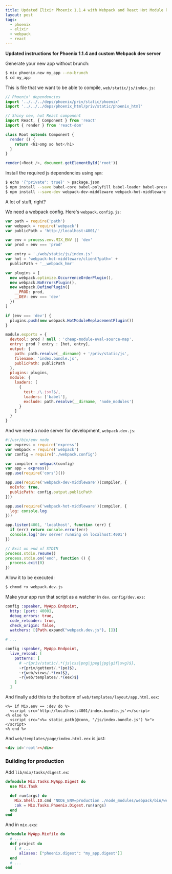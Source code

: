 ```yaml
---
title: Updated Elixir Phoenix 1.1.4 with Webpack and React Hot Module Reload
layout: post
tags:
  - phoenix
  - elixir
  - webpack
  - react
---
```

**Updated instructions for Phoenix 1.1.4 and custom Webpack dev server**

Generate your new app without brunch:

```sh
$ mix phoenix.new my_app --no-brunch
$ cd my_app
```

This is file that we want to be able to compile, `web/static/js/index.js`:

```js
// Phoenix' dependencies
import '../../../deps/phoenix/priv/static/phoenix'
import '../../../deps/phoenix_html/priv/static/phoenix_html'

// Shiny new, hot React component
import React, { Component } from 'react'
import { render } from 'react-dom'

class Root extends Component {
  render () {
    return <h1>omg so hot</h1>
  }
}

render(<Root />, document.getElementById('root'))
```

Install the required js dependencies using `npm`:

```sh
$ echo '{"private": true}' > package.json
$ npm install --save babel-core babel-polyfill babel-loader babel-preset-es2015 babel-preset-react react react-dom webpack
$ npm install --save-dev webpack-dev-middleware webpack-hot-middleware express cors babel-preset-react-hmre babel-preset-stage-0 babel-preset-es2015
```

A lot of stuff, right?

We need a webpack config. Here's `webpack.config.js`:

```javascript
var path = require('path')
var webpack = require('webpack')
var publicPath = 'http://localhost:4001/'

var env = process.env.MIX_ENV || 'dev'
var prod = env === 'prod'

var entry = './web/static/js/index.js'
var hot = 'webpack-hot-middleware/client?path=' +
  publicPath + '__webpack_hmr'

var plugins = [
  new webpack.optimize.OccurrenceOrderPlugin(),
  new webpack.NoErrorsPlugin(),
  new webpack.DefinePlugin({
    __PROD: prod,
    __DEV: env === 'dev'
  })
]

if (env === 'dev') {
  plugins.push(new webpack.HotModuleReplacementPlugin())
}

module.exports = {
  devtool: prod ? null : 'cheap-module-eval-source-map',
  entry: prod ? entry : [hot, entry],
  output: {
    path: path.resolve(__dirname) + '/priv/static/js',
    filename: 'index.bundle.js',
    publicPath: publicPath
  },
  plugins: plugins,
  module: {
    loaders: [
      {
        test: /\.jsx?$/,
        loaders: ['babel'],
        exclude: path.resolve(__dirname, 'node_modules')
      }
    ]
  }
}
```

And we need a node server for development, `webpack.dev.js`:

```javascript
#!/usr/bin/env node
var express = require('express')
var webpack = require('webpack')
var config = require('./webpack.config')

var compiler = webpack(config)
var app = express()
app.use(require('cors')())

app.use(require('webpack-dev-middleware')(compiler, {
  noInfo: true,
  publicPath: config.output.publicPath
}))

app.use(require('webpack-hot-middleware')(compiler, {
  log: console.log
}))

app.listen(4001, 'localhost', function (err) {
  if (err) return console.error(err)
  console.log('dev server running on localhost:4001')
})

// Exit on end of STDIN
process.stdin.resume()
process.stdin.on('end', function () {
  process.exit(0)
})
```

Allow it to be executed:

```sh
$ chmod +x webpack.dev.js
```

Make your app run that script as a watcher in `dev`. `config/dev.exs`:

```elixir
config :speaker, MyApp.Endpoint,
  http: [port: 4000],
  debug_errors: true,
  code_reloader: true,
  check_origin: false,
  watchers: [{Path.expand("webpack.dev.js"), []}]

# ...

config :speaker, MyApp.Endpoint,
  live_reload: [
    patterns: [
      # ~r{priv/static/.*(js|css|png|jpeg|jpg|gif|svg)$},
      ~r{priv/gettext/.*(po)$},
      ~r{web/views/.*(ex)$},
      ~r{web/templates/.*(eex)$}
    ]
  ]
```

And finally add this to the bottom of `web/templates/layout/app.html.eex`:

```erb
<%= if Mix.env == :dev do %>
  <script src='http://localhost:4001/index.bundle.js'></script>
<% else %>
  <script src="<%= static_path(@conn, "/js/index.bundle.js") %>"></script>
<% end %>
```

And `web/templates/page/index.html.eex` is just:

```html
<div id='root'></div>
```

### Building for production

Add `lib/mix/tasks/digest.ex`:

```elixir
defmodule Mix.Tasks.MyApp.Digest do
  use Mix.Task

  def run(args) do
    Mix.Shell.IO.cmd "NODE_ENV=production ./node_modules/webpack/bin/webpack.js -p"
    :ok = Mix.Tasks.Phoenix.Digest.run(args)
  end
end
```

And in `mix.exs`:

```elixir
defmodule MyApp.Mixfile do
  # ...
  def project do
    [ # ...
      aliases: ["phoenix.digest": "my_app.digest"]]
  end
  # ...
end
```

